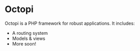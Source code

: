 # Octopi
Octopi is a PHP framework for robust applications.  It includes:

- A routing system
- Models & views
- More soon!